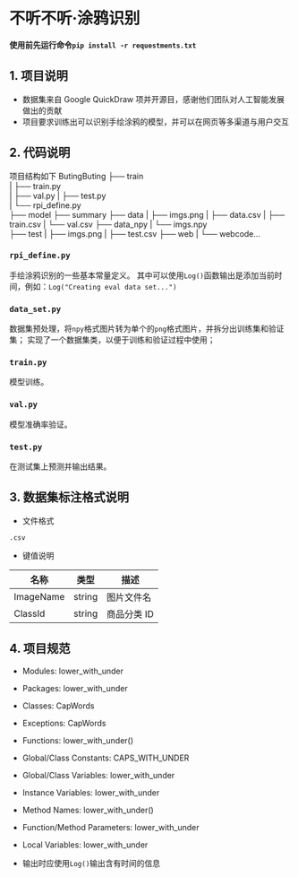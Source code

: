 # 不听不听·涂鸦识别
**使用前先运行命令`pip install -r requestments.txt`**

## 1. 项目说明
- 数据集来自 Google QuickDraw 项并开源目，感谢他们团队对人工智能发展做出的贡献
- 项目要求训练出可以识别手绘涂鸦的模型，并可以在网页等多渠道与用户交互


## 2. 代码说明
项目结构如下
ButingButing
├── train                         
|    ├── train.py                  
|    ├── val.py
|    ├── test.py               
|    └── rpi_define.py            
├── model
├── summary
├── data
|    ├── imgs.png
|    ├── data.csv
|    ├── train.csv
|    └── val.csv
├── data_npy
|    └── imgs.npy              
├── test
|    ├── imgs.png
|    ├── test.csv
├── web
|    └── webcode...              

### `rpi_define.py`
手绘涂鸦识别的一些基本常量定义。
其中可以使用`Log()`函数输出是添加当前时间，例如：`Log("Creating eval data set...")`

### `data_set.py`
数据集预处理，将`npy`格式图片转为单个的`png`格式图片，并拆分出训练集和验证集；
实现了一个数据集类，以便于训练和验证过程中使用；

### `train.py`
模型训练。

### `val.py`
模型准确率验证。

### `test.py`
在测试集上预测并输出结果。


## 3. 数据集标注格式说明
- 文件格式

`.csv`

- 键值说明

|名称|类型|描述|
| --- | --- | --- |
|ImageName|string|图片文件名|
|ClassId|string|商品分类 ID|


## 4. 项目规范
* Modules: lower_with_under
* Packages: lower_with_under	 
* Classes: CapWords
* Exceptions: CapWords	 
* Functions: lower_with_under()
* Global/Class Constants: CAPS_WITH_UNDER
* Global/Class Variables: lower_with_under
* Instance Variables: lower_with_under
* Method Names: lower_with_under()
* Function/Method Parameters: lower_with_under	 
* Local Variables: lower_with_under	 


* 输出时应使用`Log()`输出含有时间的信息